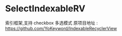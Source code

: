 # SelectIndexableRV
索引框架,支持 checkbox 多选模式
原项目地址 :  https://github.com/YoKeyword/IndexableRecyclerView
